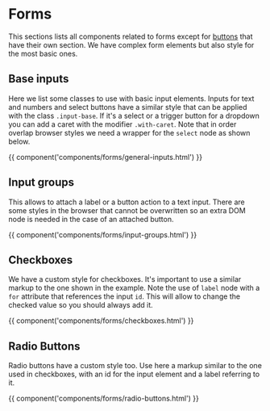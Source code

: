 # Forms

This sections lists all components related to forms except for [buttons](/docs/buttons) that have their own section. We have complex form elements but also style for the most basic ones.

## Base inputs

Here we list some classes to use with basic input elements. Inputs for text and numbers and select buttons have a similar style that can be applied with the class `.input-base`. If it's a select or a trigger button for a dropdown you can add a caret with the modifier `.with-caret`. Note that in order overlap browser styles we need a wrapper for the `select` node as shown below.

{{ component('components/forms/general-inputs.html') }}

## Input groups

This allows to attach a label or a button action to a text input. There are some styles in the browser that cannot be overwritten so an extra DOM node is needed in the case of an attached button.

{{ component('components/forms/input-groups.html') }}

## Checkboxes

We have a custom style for checkboxes. It's important to use a similar markup to the one shown in the example. Note the use of `label` node with a `for` attribute that references the input `id`. This will allow to change the checked value so you should always add it.

{{ component('components/forms/checkboxes.html') }}

## Radio Buttons

Radio buttons have a custom style too. Use here a markup similar to the one used in checkboxes, with an id for the input element and a label referring to it.

{{ component('components/forms/radio-buttons.html') }}
